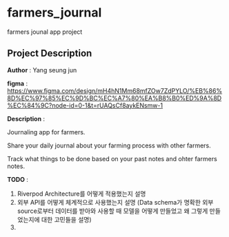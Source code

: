# farmers_journal

farmers jounal app project

## Project Description 
**Author** : Yang seung jun 

**figma** : https://www.figma.com/design/mH4hN1Mm68mfZOw7ZdPYLO/%EB%86%8D%EC%97%85%EC%9D%BC%EC%A7%80%EA%B8%B0%ED%9A%8D%EC%84%9C?node-id=0-1&t=rUAQsCf8aykENsmw-1

**Description** : 

Journaling app for farmers.

Share your daily journal about your farming process with other farmers.

Track what things to be done based on your past notes and ohter farmers notes. 

**TODO** :
1. Riverpod Architecture를 어떻게 적용했는지 설명 
2. 외부 API를 어떻게 체계적으로 사용했는지 설명 (Data schema가 명확한 외부 source로부터 데이터를 받아와 사용할 때 모델을 어떻게 만들었고 왜 그렇게 만들었는지에 대한 고민들을 설명)
3. 